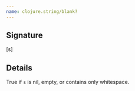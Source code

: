 ```yaml
---
name: clojure.string/blank?
---
```


## Signature
[s]


## Details

True if `s` is nil, empty, or contains only whitespace.
